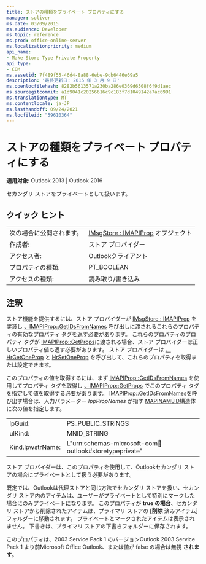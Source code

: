 ```yaml
---
title: ストアの種類をプライベート プロパティにする
manager: soliver
ms.date: 03/09/2015
ms.audience: Developer
ms.topic: reference
ms.prod: office-online-server
ms.localizationpriority: medium
api_name:
- Make Store Type Private Property
api_type:
- COM
ms.assetid: 7f489f55-46d4-8a88-6ebe-9db6446e69a5
description: '最終更新日: 2015 年 3 月 9 日'
ms.openlocfilehash: 8282b5613571a230ba286e0369d6508f6f9d1aec
ms.sourcegitcommit: a1d9041c20256616c9c183f7d1049142a7ac6991
ms.translationtype: MT
ms.contentlocale: ja-JP
ms.lasthandoff: 09/24/2021
ms.locfileid: "59610364"
---
```

# <a name="make-store-type-private-property"></a>ストアの種類をプライベート プロパティにする

  
  
**適用対象**: Outlook 2013 | Outlook 2016 
  
セカンダリ ストアをプライベートとして扱います。
  
## <a name="quick-info"></a>クイック ヒント

|||
|:-----|:-----|
|次の場合に公開されます。  <br/> |[IMsgStore : IMAPIProp](imsgstoreimapiprop.md) オブジェクト  <br/> |
|作成者:  <br/> |ストア プロバイダー  <br/> |
|アクセス者:  <br/> |Outlookクライアント  <br/> |
|プロパティの種類:  <br/> |PT_BOOLEAN  <br/> |
|アクセスの種類:  <br/> |読み取り/書き込み  <br/> |
   
## <a name="remarks"></a>注釈

ストア機能を提供するには、ストア プロバイダーが [IMsgStore : IMAPIProp](imsgstoreimapiprop.md) を実装し [、IMAPIProp::GetIDsFromNames](imapiprop-getidsfromnames.md) 呼び出しに渡されるこれらのプロパティの有効なプロパティ タグを返す必要があります。 これらのプロパティのプロパティ タグが [IMAPIProp::GetProps](imapiprop-getprops.md)に渡される場合、ストア プロバイダーは正しいプロパティ値も返す必要があります。 ストア プロバイダーは [、HrGetOneProp](hrgetoneprop.md) と [HrSetOneProp](hrsetoneprop.md) を呼び出して、これらのプロパティを取得または設定できます。 
  
このプロパティの値を取得するには、まず [IMAPIProp::GetIDsFromNames](imapiprop-getidsfromnames.md) を使用してプロパティ タグを取得し [、IMAPIProp::GetProps](imapiprop-getprops.md) でこのプロパティ タグを指定して値を取得する必要があります。 [IMAPIProp::GetIDsFromNames](imapiprop-getidsfromnames.md)を呼び出す場合は、入力パラメーター _lppPropNames_ が指す [MAPINAMEID](mapinameid.md)構造体に次の値を指定します。
  
|||
|:-----|:-----|
|lpGuid:  <br/> |PS_PUBLIC_STRINGS  <br/> |
|ulKind:  <br/> |MNID_STRING  <br/> |
|Kind.lpwstrName:  <br/> |L"urn:schemas-microsoft-com:office:outlook#storetypeprivate"  <br/> |
   
ストア プロバイダーは、このプロパティを使用して、Outlookセカンダリ ストアの場合にプライベートとして扱う必要があります。 
  
既定では、Outlookは代理ストアと同じ方法でセカンダリ ストアを扱い、セカンダリ ストア内のアイテムは、ユーザーがプライベートとして特別にマークした場合にのみプライベートになります。 このプロパティが **true の場合**、セカンダリ ストアから削除されたアイテムは、プライマリ ストアの **[削除** 済みアイテム] フォルダーに移動されます。 プライベートとマークされたアイテムは表示されません。 下書きは、プライマリ ストアの下書きフォルダーに保存されます。 
  
このプロパティは、2003 Service Pack 1 のバージョンOutlook 2003 Service Pack 1 より前Microsoft Office Outlook、または値が false の場合は無視 **されます**。
  

